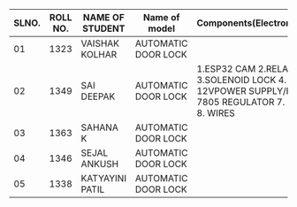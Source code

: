 
SLNO. | ROLL NO. | NAME OF STUDENT | Name of model | Components(Electronics/Mechanical) | MECHANISM/working Principle | REFERENCE LINK
-- | -- | -- | -- | -- | -- | --
01 | 1323 | VAISHAK KOLHAR| AUTOMATIC DOOR LOCK |  |  | 
02 | 1349 | SAI DEEPAK| AUTOMATIC DOOR LOCK | 1.ESP32 CAM 2.RELAY MODULE 3.SOLENOID LOCK  4. BREADBOARD  5. 12VPOWER SUPPLY/BATTERY  6. 7805 REGULATOR 7. 12V CAPACITOR 8. WIRES|  | 
03 | 1363 | SAHANA K| AUTOMATIC DOOR LOCK |  |  | 
04 | 1346 | SEJAL ANKUSH| AUTOMATIC DOOR LOCK |  |  | 
05 | 1338 | KATYAYINI PATIL| AUTOMATIC DOOR LOCK |  |  | 


